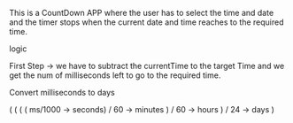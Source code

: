 This is a CountDown APP where the user has to select the time and date and the timer stops when the current date and time reaches to the required time.

logic

First Step -> we have to subtract the currentTime to the target Time and we get the num of milliseconds left to go to the required time.

Convert milliseconds to days 

( ( ( ( ms/1000 -> seconds) / 60 -> minutes ) / 60 -> hours ) / 24 -> days )